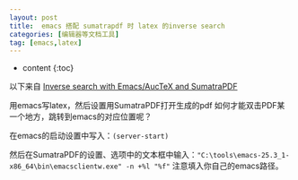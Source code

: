 ```yaml
---
layout: post
title:  emacs 搭配 sumatrapdf 时 latex 的inverse search
categories: [编辑器等文档工具]
tag: [emacs,latex]
---
```


* content
{:toc}

以下来自 [Inverse search with Emacs/AucTeX and SumatraPDF](https://tex.stackexchange.com/questions/286028/inverse-search-with-emacs-auctex-and-sumatrapdf-on-windows-10)

用emacs写latex，然后设置用SumatraPDF打开生成的pdf
如何才能双击PDF某一个地方，跳转到emacs的对应位置呢？

在emacs的启动设置中写入：`(server-start)`

然后在SumatraPDF的设置、选项中的文本框中输入：`"C:\tools\emacs-25.3_1-x86_64\bin\emacsclientw.exe" -n +%l "%f"`
注意填入你自己的emacs路径。